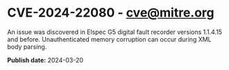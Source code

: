 # CVE-2024-22080 - cve@mitre.org

An issue was discovered in Elspec G5 digital fault recorder versions 1.1.4.15 and before. Unauthenticated memory corruption can occur during XML body parsing.

**Publish date:** 2024-03-20
